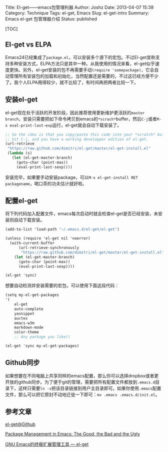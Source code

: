 Title: El-get——emacs包管理利器
Author: Joshz
Date: 2013-04-07 15:38
Category: Technique
Tags: el-get, Emacs
Slug: el-get-intro
Summary: Emacs el-get 包管理器介绍
Status: published

[TOC]

## El-get vs ELPA

Emacs24已经集成了`package.el`，可以安装多个源下的宏包。不过El-get宣称支持多种安装方式，ELPA方法只是其中一种。从我使用的情况来看，el-get似乎速度更快。另外，el-get安装的包不再需要手动`(require 'somepackage)`，它会自动管理所有安装包的加载和初始化，当然配置还是需要的，不过这已经方便不少了。我个人ELPA用得较少，就不比较了，有时间再把两者比较一下。

## 安装el-get

el-get现在处于活跃的开发阶段，因此推荐使用更新维护更活跃的`master branch`，安装只需要把如下命令拷贝到emacs的`*scrach*`buffer，然后`C-j`或者`M-x eval-print-last-exp`运行，el-get就会自动下载安装了。

~~~~.scheme
;; So the idea is that you copy/paste this code into your *scratch* buffer,
;; hit C-j, and you have a working developper edition of el-get.
(url-retrieve
 "https://raw.github.com/dimitri/el-get/master/el-get-install.el"
 (lambda (s)
   (let (el-get-master-branch)
     (goto-char (point-max))
     (eval-print-last-sexp))))
~~~~

安装完毕，如果要手动安装package，可以`M-x el-get-install RET packagename`，喝口茶的功夫估计就好啦。

## 配置el-get

将下列代码加入配置文件，emacs每次启动时就会检查el-get是否已经安装，未安装则自动下载安装。

~~~~.scheme
(add-to-list 'load-path "~/.emacs.d/el-get/el-get")

(unless (require 'el-get nil 'noerror)
  (with-current-buffer
      (url-retrieve-synchronously
       "https://raw.github.com/dimitri/el-get/master/el-get-install.el")
    (let (el-get-master-branch)
      (goto-char (point-max))
      (eval-print-last-sexp))))

(el-get 'sync)
~~~~

想要自动检测并安装需要的宏包，可以使用下面这段代码：

~~~~.scheme
(setq my-el-get-packages
'(
	el-get
	auto-complete
	yasnippet
	auctex
	emacs-w3m
	markdown-mode
	color-theme
	;; Any package you like))

(el-get 'sync my-el-get-packages)
~~~~

## Github同步

如果想要在不同电脑上共享同样的emacs配置，那么你可以选择dropbox或者更开放的github同步。为了便于git的管理，需要把所有配置文件都放到`.emacs.d`目录下，这样只需要`ln -s`把该目录链接到用户主目录即可。如果你使用`.emacs`配置文件，那么可以把它原封不动地迁徙一下即可：`mv .emacs .emacs.d/init.el`。

## 参考文章

[el-get@Github](https://github.com/dimitri/el-get ) 

[Package Management in Emacs: The Good, the Bad and the Ugly](http://batsov.com/articles/2012/02/19/package-management-in-emacs-the-good-the-bad-and-the-ugly/)

[GNU Emacs的终极扩展管理工具 — el-get](http://emacser.com/el-get.htm ) 

